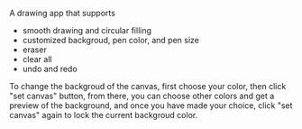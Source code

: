 A drawing app that supports

- smooth drawing and circular filling
- customized backgroud, pen color, and pen size
- eraser
- clear all
- undo and redo

To change the backgroud of the canvas, first choose your color, 
then click "set canvas" button, from there, you can choose other 
colors and get a preview of the background, and once you have made 
your choice, click "set canvas" again to lock the current backgroud 
color.
